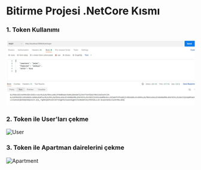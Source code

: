 # Bitirme Projesi .NetCore Kısmı

### 1. Token Kullanımı
![Token](https://github.com/AKBANK-Patika-FullStack-Bootcamp/SedaKarkacier_BitirmeProjesi/blob/main/Backend/token.jpg)

### 2. Token ile User'ları çekme
![User](https://github.com/AKBANK-Patika-FullStack-Bootcamp/SedaKarkacier_BitirmeProjesi/blob/main/Homework5/getUser.jpg)

### 3. Token ile Apartman dairelerini çekme
![Apartment](https://github.com/AKBANK-Patika-FullStack-Bootcamp/SedaKarkacier_BitirmeProjesi/blob/main/Homework5/getApartment.jpg)

